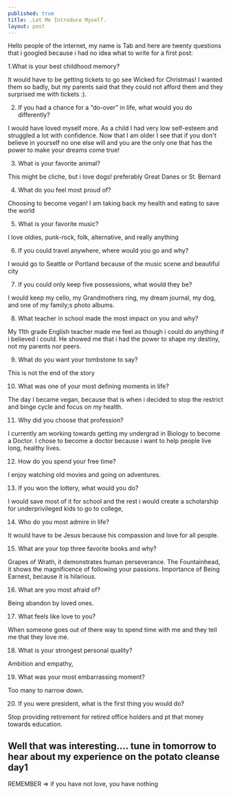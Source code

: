 ```yaml
---
published: true
title: .Let Me Introduce Myself.
layout: post
---
```

Hello people of the internet,
my name is Tab and here are twenty questions that i googled because i had no idea what to write for a first post: 

1.What is your best childhood memory?

It would have to be getting tickets to go see Wicked for Christmas! I wanted them so badly, but my parents said that they could not afford them and they surprised me with tickets :).

2. If you had a chance for a “do-over” in life, what would you do differently?

I would have loved myself more. As a child I had very low self-esteem and struggled a lot with confidence. Now that I am older I see that if you don't believe in yourself no one else will and you are the only one that has the power to make your dreams come true!

3.  What is your favorite animal?

This might be cliche, but i love dogs! preferably Great Danes or St. Bernard 

4. What do you feel most proud of?

Choosing to become vegan! I am taking back my health and eating to save the world

5. What is your favorite music?

I love oldies, punk-rock, folk, alternative, and really anything

6. If you could travel anywhere, where would you go and why?

I would go to Seattle or Portland because of the music scene and beautiful city

7. If you could only keep five possessions, what would they be?

I would keep my cello, my Grandmothers ring, my dream journal, my dog, and one of my family;s photo albums.  

8. What teacher in school made the most impact on you and why?

My 11th grade English teacher made me feel as though i could do anything if i believed i could. He showed me that i had the power to shape my destiny, not my parents nor peers.

9. What do you want your tombstone to say?

This is not the end of the story

10. What was one of your most defining moments in life?

The day I became vegan, because that is when i decided to stop the restrict and binge cycle and focus on my health.

11. Why did you choose that profession?

I currently am working towards getting my undergrad in Biology to become a Doctor.  I chose to become a doctor because i want to help people live long, healthy lives.

12. How do you spend your free time?

I enjoy watching old movies and going on adventures.

13. If you won the lottery, what would you do?

I would save most of it for school and the rest i would create a scholarship for underprivileged kids to go to college,

14. Who do you most admire in life?

It would have to be Jesus because his compassion and love for all people.

15. What are your top three favorite books and why?

Grapes of Wrath, it demonstrates human perseverance. The Fountainhead, it shows the magnificence of following your passions. Importance of Being Earnest, because it is hilarious.

16. What are you most afraid of?

Being abandon by loved ones.

17. What feels like love to you?

When someone goes out of there way to spend time with me and they tell me that they love me. 

18. What is your strongest personal quality?

Ambition and empathy,

19. What was your most embarrassing moment?

Too many to narrow down.

20. If you were president, what is the first thing you would do?

Stop providing retirement for retired office holders and pt that money towards education.

Well that was interesting.... tune in tomorrow  to hear about my experience on the potato cleanse day1
---------------------------------------------------------------------------------------------------------------------------------------------------
REMEMBER => if you have not love, you have nothing 
